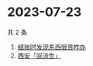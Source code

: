 # 2023-07-23

共 2 条

<!-- BEGIN -->
<!-- 最后更新时间 Sun Jul 23 2023 01:05:24 GMT+0800 (China Standard Time) -->

1. [结账时发现东西很贵咋办](https://www.zhihu.com/search?q=%E7%BB%93%E8%B4%A6%E6%97%B6%E5%8F%91%E7%8E%B0%E4%B8%9C%E8%A5%BF%E5%BE%88%E8%B4%B5%E5%92%8B%E5%8A%9E)
1. [西安「回流生」](https://www.zhihu.com/search?q=%E8%A5%BF%E5%AE%89%E3%80%8C%E5%9B%9E%E6%B5%81%E7%94%9F%E3%80%8D)

<!-- END -->

